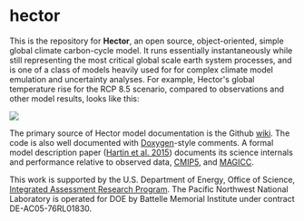 hector
======

This is the repository for **Hector**, an open source, object-oriented, simple global climate carbon-cycle model. It  runs essentially instantaneously while still representing the most critical global scale earth system processes, and is one of a class of models heavily used for for complex climate model emulation and uncertainty analyses. For example, Hector's global temperature rise for the RCP 8.5 scenario, compared to observations and other model results, looks like this:

![](https://github.com/JGCRI/hector/wiki/rcp85.png)

The primary source of Hector model documentation is the Github [wiki](https://github.com/JGCRI/hector/wiki). The code is also well documented with [Doxygen](http://doxygen.org)-style comments. A formal model description paper ([Hartin et al. 2015](http://www.geosci-model-dev-discuss.net/7/7075/2014/gmdd-7-7075-2014.html)) documents its science internals and performance relative to observed data, [CMIP5](http://cmip-pcmdi.llnl.gov/cmip5/), and [MAGICC](http://www.magicc.org).

This work is supported by the U.S. Department of Energy, 
Office of Science, [Integrated Assessment Research Program](http://science.energy.gov/ber/research/cesd/integrated-assessment-of-global-climate-change/).  The Pacific 
Northwest National Laboratory is operated for DOE by Battelle Memorial Institute 
under contract DE-AC05-76RL01830.
